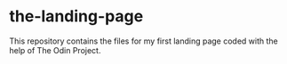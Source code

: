 # the-landing-page
This repository contains the files for my first landing page coded with the help of The Odin Project.
